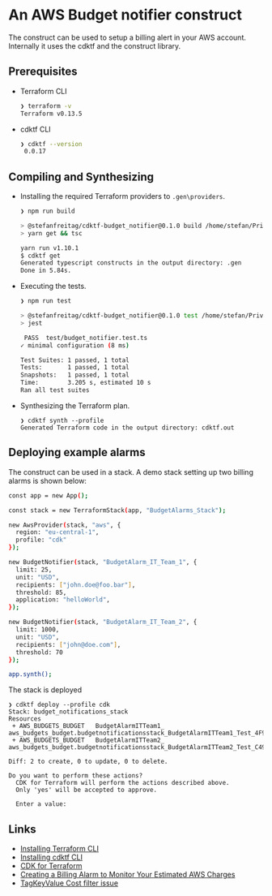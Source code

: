 # An AWS Budget notifier construct

The construct can be used to setup a billing alert in your AWS account.
Internally it uses the cdktf and the construct library.

## Prerequisites

- Terraform CLI

  ~~~sh
  ❯ terraform -v
  Terraform v0.13.5
  ~~~

- cdktf CLI

  ~~~sh
  ❯ cdktf --version
   0.0.17
  ~~~

## Compiling and Synthesizing

- Installing the required Terraform providers to `.gen\providers`.

  ~~~sh
  ❯ npm run build

  > @stefanfreitag/cdktf-budget_notifier@0.1.0 build /home/stefan/Private/programmieren/aws/cdktf/budget_notifier
  > yarn get && tsc

  yarn run v1.10.1
  $ cdktf get
  Generated typescript constructs in the output directory: .gen
  Done in 5.84s.
  ~~~

- Executing the tests.

  ~~~sh
  ❯ npm run test
  
  > @stefanfreitag/cdktf-budget_notifier@0.1.0 test /home/stefan/Private/programmieren/aws/cdktf/budget_notifier
  > jest

   PASS  test/budget_notifier.test.ts
  ✓ minimal configuration (8 ms)

  Test Suites: 1 passed, 1 total
  Tests:       1 passed, 1 total
  Snapshots:   1 passed, 1 total
  Time:        3.205 s, estimated 10 s
  Ran all test suites
  ~~~

- Synthesizing the Terraform plan.

  ~~~shell
  ❯ cdktf synth --profile
  Generated Terraform code in the output directory: cdktf.out
  ~~~

## Deploying example alarms

The construct can be used in a stack. A demo stack setting up two billing alarms is shown below:

~~~sh
const app = new App();

const stack = new TerraformStack(app, "BudgetAlarms_Stack");

new AwsProvider(stack, "aws", {
  region: "eu-central-1",
  profile: "cdk"
});

new BudgetNotifier(stack, "BudgetAlarm_IT_Team_1", {
  limit: 25,
  unit: "USD",
  recipients: ["john.doe@foo.bar"],
  threshold: 85,
  application: "helloWorld",
});

new BudgetNotifier(stack, "BudgetAlarm_IT_Team_2", {
  limit: 1000,
  unit: "USD",
  recipients: ["john@doe.com"],
  threshold: 70
});

app.synth();
~~~

The stack is deployed

~~~shell
❯ cdktf deploy --profile cdk
Stack: budget_notifications_stack
Resources
 + AWS_BUDGETS_BUDGET   BudgetAlarmITTeam1_ aws_budgets_budget.budgetnotificationsstack_BudgetAlarmITTeam1_Test_4F9EDF62
 + AWS_BUDGETS_BUDGET   BudgetAlarmITTeam2_ aws_budgets_budget.budgetnotificationsstack_BudgetAlarmITTeam2_Test_C492B60F

Diff: 2 to create, 0 to update, 0 to delete.

Do you want to perform these actions?
  CDK for Terraform will perform the actions described above.
  Only 'yes' will be accepted to approve.

  Enter a value:  
~~~

## Links

- [Installing Terraform CLI](https://learn.hashicorp.com/tutorials/terraform/install-cli)
- [Installing cdktf CLI](https://learn.hashicorp.com/tutorials/terraform/cdktf-install)
- [CDK for Terraform](https://github.com/hashicorp/terraform-cdk)
- [Creating a Billing Alarm to Monitor Your Estimated AWS Charges](https://docs.aws.amazon.com/AmazonCloudWatch/latest/monitoring/monitor_estimated_charges_with_cloudwatch.html)
- [TagKeyValue Cost filter issue](https://github.com/terraform-providers/terraform-provider-aws/issues/5890)
  
